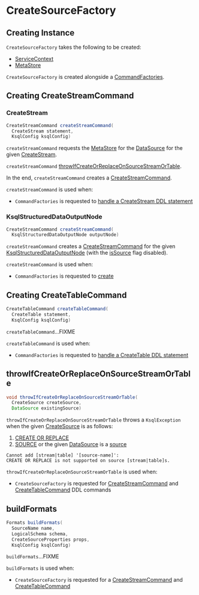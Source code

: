 # CreateSourceFactory

## Creating Instance

`CreateSourceFactory` takes the following to be created:

* <span id="serviceContext"> [ServiceContext](ServiceContext.md)
* <span id="metaStore"> [MetaStore](MetaStore.md)

`CreateSourceFactory` is created alongside a [CommandFactories](CommandFactories.md#createSourceFactory).

## <span id="createStreamCommand"> Creating CreateStreamCommand

### <span id="createStreamCommand-CreateStream"> CreateStream

```java
CreateStreamCommand createStreamCommand(
  CreateStream statement,
  KsqlConfig ksqlConfig)
```

`createStreamCommand` requests the [MetaStore](#metaStore) for the [DataSource](MetaStore.md#getSource) for the given [CreateStream](parser/CreateStream.md).

`createStreamCommand` [throwIfCreateOrReplaceOnSourceStreamOrTable](#throwIfCreateOrReplaceOnSourceStreamOrTable).

In the end, `createStreamCommand` creates a [CreateStreamCommand](CreateStreamCommand.md).

`createStreamCommand` is used when:

* `CommandFactories` is requested to [handle a CreateStream DDL statement](CommandFactories.md#handleCreateStream)

### <span id="createStreamCommand-KsqlStructuredDataOutputNode"> KsqlStructuredDataOutputNode

```java
CreateStreamCommand createStreamCommand(
  KsqlStructuredDataOutputNode outputNode)
```

`createStreamCommand` creates a [CreateStreamCommand](CreateStreamCommand.md) for the given [KsqlStructuredDataOutputNode](planner/KsqlStructuredDataOutputNode.md) (with the [isSource](CreateStreamCommand.md#isSource) flag disabled).

`createStreamCommand` is used when:

* `CommandFactories` is requested to [create](CommandFactories.md#create)

## <span id="createTableCommand"> Creating CreateTableCommand

```java
CreateTableCommand createTableCommand(
  CreateTable statement,
  KsqlConfig ksqlConfig)
```

`createTableCommand`...FIXME

`createTableCommand` is used when:

* `CommandFactories` is requested to [handle a CreateTable DDL statement](CommandFactories.md#handleCreateTable)

## <span id="throwIfCreateOrReplaceOnSourceStreamOrTable"> throwIfCreateOrReplaceOnSourceStreamOrTable

```java
void throwIfCreateOrReplaceOnSourceStreamOrTable(
  CreateSource createSource,
  DataSource existingSource)
```

`throwIfCreateOrReplaceOnSourceStreamOrTable` throws a `KsqlException` when the given [CreateSource](parser/CreateSource.md) is as follows:

1. [CREATE OR REPLACE](parser/CreateSource.md#isOrReplace)
1. [SOURCE](parser/CreateSource.md#isSource) or the given [DataSource](DataSource.md) is a [source](DataSource.md#isSource)

```text
Cannot add [stream|table] '[source-name]':
CREATE OR REPLACE is not supported on source [stream|table]s.
```

`throwIfCreateOrReplaceOnSourceStreamOrTable` is used when:

* `CreateSourceFactory` is requested for [CreateStreamCommand](#createStreamCommand) and [CreateTableCommand](#createTableCommand) DDL commands

## <span id="buildFormats"> buildFormats

```java
Formats buildFormats(
  SourceName name,
  LogicalSchema schema,
  CreateSourceProperties props,
  KsqlConfig ksqlConfig)
```

`buildFormats`...FIXME

`buildFormats` is used when:

* `CreateSourceFactory` is requested for a [CreateStreamCommand](CreateSourceFactory.md#createStreamCommand) and [CreateTableCommand](CreateSourceFactory.md#createTableCommand)

